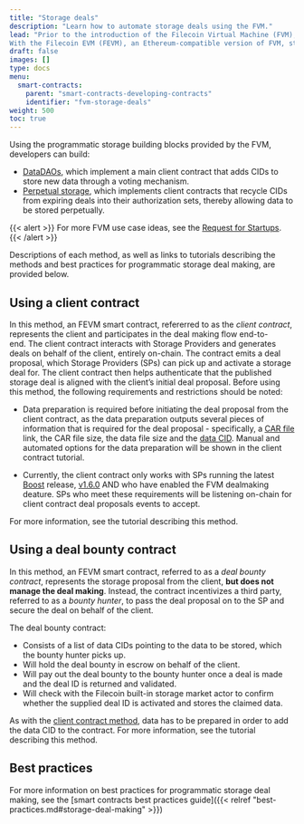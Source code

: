 ```yaml
---
title: "Storage deals"
description: "Learn how to automate storage deals using the FVM."
lead: "Prior to the introduction of the Filecoin Virtual Machine (FVM), the Filecoin networks base storage deal making method required the _client_ (the network participant wanting to store the data) to manually run a node, find a Storage Provider (SP), and complete the storage deal.
With the Filecoin EVM (FEVM), an Ethereum-compatible version of FVM, storage deal making can be automated, enabling dApps to integrate and scale storage deal making in workflows. Two methods, [using a _client contract_](#using-a-client-contract) and [using a _deal bounty contract_](#using-a-deal-bounty-contract), are available for programmatic storage deal making, and are described below."
draft: false
images: []
type: docs
menu:
  smart-contracts:
    parent: "smart-contracts-developing-contracts"
    identifier: "fvm-storage-deals"
weight: 500
toc: true
---
```


Using the programmatic storage building blocks provided by the FVM, developers can build: 
- [DataDAOs](https://rfs.fvm.dev/#482335d5b27543b3b0d5e81b995b719d), which implement a main client contract that adds CIDs to store new data through a voting mechanism.
- [Perpetual storage](https://rfs.fvm.dev/#2934f09e0d8c4280a6d9a5c08ffdeee1), which implements client contracts that recycle CIDs from expiring deals into their authorization sets, thereby allowing data to be stored perpetually.

{{< alert >}}
For more FVM use case ideas, see the [Request for Startups](https://rfs.fvm.dev/).
{{< /alert >}}

Descriptions of each method, as well as links to tutorials describing the methods and best practices for programmatic storage deal making, are provided below.

## Using a client contract 

In this method, an FEVM smart contract, refererred to as the _client contract_, represents the client and participates in the deal making flow end-to-end. The client contract interacts with Storage Providers and generates deals on behalf of the client, entirely on-chain. The contract emits a deal proposal, which Storage Providers (SPs) can pick up and activate a storage deal for. The client contract then helps authenticate that the published storage deal is aligned with the client’s initial deal proposal. Before using this method, the following requirements and restrictions should be noted:

- Data preparation is required before initiating the deal proposal from the client contract, as the data preparation outputs several pieces of information that is required for the deal proposal - specifically, a [CAR file](https://spec.filecoin.io/systems/filecoin_files/piece/#:~:text=A%20CAR%20file%20is%20an,provider%20as%20we%20discuss%20later.) link, the CAR file size, the data file size and the [data CID](https://spec.filecoin.io/systems/filecoin_files/piece/). Manual and automated options for the data preparation will be shown in the client contract tutorial. 

- Currently, the client contract only works with SPs running the latest [Boost](https://boost.filecoin.io/) release, [v1.6.0](https://github.com/filecoin-project/boost/releases/tag/v1.6.0) AND who have enabled the FVM dealmaking deature. SPs who meet these requirements will be listening on-chain for client contract deal proposals events to accept. 

For more information, see the tutorial describing this method.

## Using a deal bounty contract 

In this method, an FEVM smart contract, referred to as a _deal bounty contract_, represents the storage proposal from the client, **but does not manage the deal making**. Instead, the contract incentivizes a third party, referred to as a _bounty hunter_, to pass the deal proposal on to the SP and secure the deal on behalf of the client. 

The deal bounty contract:

- Consists of a list of data CIDs pointing to the data to be stored, which the bounty hunter picks up.
- Will hold the deal bounty in escrow on behalf of the client.
- Will pay out the deal bounty to the bounty hunter once a deal is made and the deal ID is returned and validated.
- Will check with the Filecoin built-in storage market actor to confirm whether the supplied deal ID is activated and stores the claimed data.

As with the [client contract method](#using-a-client-contract), data has to be prepared in order to add the data CID to the contract. For more information, see the tutorial describing this method.

## Best practices 

For more information on best practices for programmatic storage deal making, see the [smart contracts best practices guide]({{< relref "best-practices.md#storage-deal-making" >}})